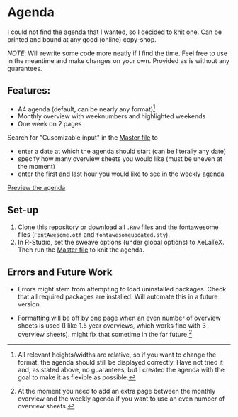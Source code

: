 # Agenda

I could not find the agenda that I wanted, so I decided to knit one. 
Can be printed and bound at any good (online) copy-shop.

*NOTE*: Will rewrite some code more neatly if I find the time. Feel free to use in the meantime and make changes on your own. Provided as is without any guarantees.

## Features: 

- A4 agenda (default, can be nearly any format)[^flexibility]
- Monthly overview with weeknumbers and highlighted weekends
- One week on 2 pages 

Search for "Cusomizable input" in the [Master file](https://github.com/FlorianWanders/agenda/blob/master/calendarMaster.Rnw) to

- enter a date at which the agenda should start (can be literally any date)
- specify how many overview sheets you would like (must be uneven at the moment)
- enter the first and last hour you would like to see in the weekly agenda

[Preview the agenda](https://github.com/FlorianWanders/agenda/blob/master/calendarMaster.pdf)
## Set-up

1. Clone this repository or download all `.Rnw` files and the fontawesome files (`FontAwesome.otf` and `fontawesomeupdated.sty`).
2. In R-Studio, set the sweave options (under global options) to XeLaTeX. 
Then run the [Master file](https://github.com/FlorianWanders/agenda/blob/master/calendarMaster.Rnw) to knit the agenda.

## Errors and Future Work

- Errors might stem from attempting to load uninstalled packages. 
Check that all required packages are installed. 
Will automate this in a future version. 

- Formatting will be off by one page when an even number of overview sheets is used (I like 1.5 year overviews, which works fine with 3 overview sheets). might fix that sometime in the far future.[^unvevenoverview] 

[^flexibility]: All relevant heights/widths are relative, so if you want to change the format, the agenda should still be displayed correctly. Have not tried it and, as stated above, no guarantees, but I created the agenda with the goal to make it as flexible as possible.

[^unvevenoverview]: At the moment you need to add an extra page between the monthly overview and the weekly agenda if you want to use an even number of overview sheets. 